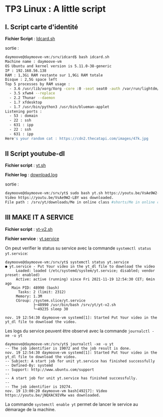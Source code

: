 # TP3 Linux : A little script

## I. Script carte d'identité

**Fichier Script** : [Idcard.sh](./idcard.sh)

sortie :
```bash
daymoove@daymoove-vm:/srv/idcard$ bash idcard.sh
Machine name : daymoove-vm
OS Ubuntu and kernel version is 5.11.0-38-generic
IP : 192.168.56.138
RAM : 1,3Gi RAM restante sur 1,9Gi RAM totale
Disque : 2,5G space left
Top 5 processes by RAM usage :
  - 3.6 /usr/lib/xorg/Xorg -core :0 -seat seat0 -auth /var/run/lightdm/root/:0 -nolisten tcp vt7 -novtswitch
  - 3.5 xfwm4 --replace
  - 2.2 Thunar --daemon
  - 1.7 xfdesktop
  - 1.7 /usr/bin/python3 /usr/bin/blueman-applet
Listening ports :
  - 53 : domain
  - 22 : ssh
  - 631 : ipp
  - 22 : ssh
  - 631 : ipp
Here's your random cat : https://cdn2.thecatapi.com/images/47k.jpg
```

## II Script youtube-dl

**Fichier script** : [yt.sh](./yt.sh)

**Fichier log** : [download.log](./download.log)

sortie :
```bash
daymoove@daymoove-vm:/srv/yt$ sudo bash yt.sh https://youtu.be/VsAe9W2-LBY
Video https://youtu.be/VsAe9W2-LBY was downloaded.
File path : /srv/yt/downloads/Me in online class #shorts/Me in online class #shorts.mp4
```

## III MAKE IT A SERVICE

**Fichier script** : [yt-v2.sh](./yt-v2.sh)

**Fichier service** : [yt.service](./yt.service)

On peut verifier le status su service avec la commande ```systemctl status yt.service```:

```
daymoove@daymoove-vm:/srv/yt$ systemctl status yt.service
● yt.service - Put Your video in the yt_dl file to download the video
     Loaded: loaded (/etc/systemd/system/yt.service; disabled; vendor preset: enabled)
     Active: active (running) since Fri 2021-11-19 12:54:30 CET; 6min ago
   Main PID: 48990 (bash)
      Tasks: 2 (limit: 2312)
     Memory: 1.3M
     CGroup: /system.slice/yt.service
             ├─48990 /usr/bin/bash /srv/yt/yt-v2.sh
             └─49235 sleep 30

nov. 19 12:54:30 daymoove-vm systemd[1]: Started Put Your video in the yt_dl file to download the video.
```

Les logs du service peuvent être observé avec la commande ```journalctl -xe -u yt```

```
daymoove@daymoove-vm:/srv/yt$ journalctl -xe -u yt
-- The job identifier is 19072 and the job result is done.
nov. 19 12:54:30 daymoove-vm systemd[1]: Started Put Your video in the yt_dl file to download the video.
-- Subject: A start job for unit yt.service has finished successfully
-- Defined-By: systemd
-- Support: http://www.ubuntu.com/support
--
-- A start job for unit yt.service has finished successfully.
--
-- The job identifier is 19274.
nov. 19 13:00:20 daymoove-vm bash[49217]: Video https://youtu.be/jNQXAC9IVRw was downloaded.
```

La commande ```systemctl enable yt``` permet de lancer le service au démarage de la machine.